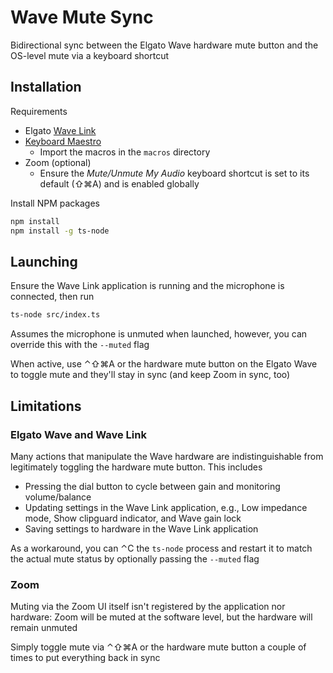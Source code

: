 # Wave Mute Sync

Bidirectional sync between the Elgato Wave hardware mute button and the
OS-level mute via a keyboard shortcut

## Installation

Requirements

- Elgato [Wave Link](https://www.elgato.com/en/downloads)
- [Keyboard Maestro](https://www.keyboardmaestro.com/)
  - Import the macros in the `macros` directory
- Zoom (optional)
  - Ensure the _Mute/Unmute My Audio_ keyboard shortcut is set to its default
    (⇧⌘A) and is enabled globally

Install NPM packages

```bash
npm install
npm install -g ts-node
```

## Launching

Ensure the Wave Link application is running and the microphone is connected,
then run

```bash
ts-node src/index.ts
```

Assumes the microphone is unmuted when launched, however, you can override
this with the `--muted` flag

When active, use ⌃⇧⌘A or the hardware mute button on the Elgato Wave to toggle
mute and they'll stay in sync (and keep Zoom in sync, too)

## Limitations

### Elgato Wave and Wave Link

Many actions that manipulate the Wave hardware are indistinguishable from
legitimately toggling the hardware mute button. This includes

- Pressing the dial button to cycle between gain and monitoring volume/balance
- Updating settings in the Wave Link application, e.g., Low impedance mode,
  Show clipguard indicator, and Wave gain lock
- Saving settings to hardware in the Wave Link application

As a workaround, you can ⌃C the `ts-node` process and restart it to match
the actual mute status by optionally passing the `--muted` flag

### Zoom

Muting via the Zoom UI itself isn't registered by the application nor
hardware: Zoom will be muted at the software level, but the hardware will
remain unmuted

Simply toggle mute via ⌃⇧⌘A or the hardware mute button a couple of times to
put everything back in sync
